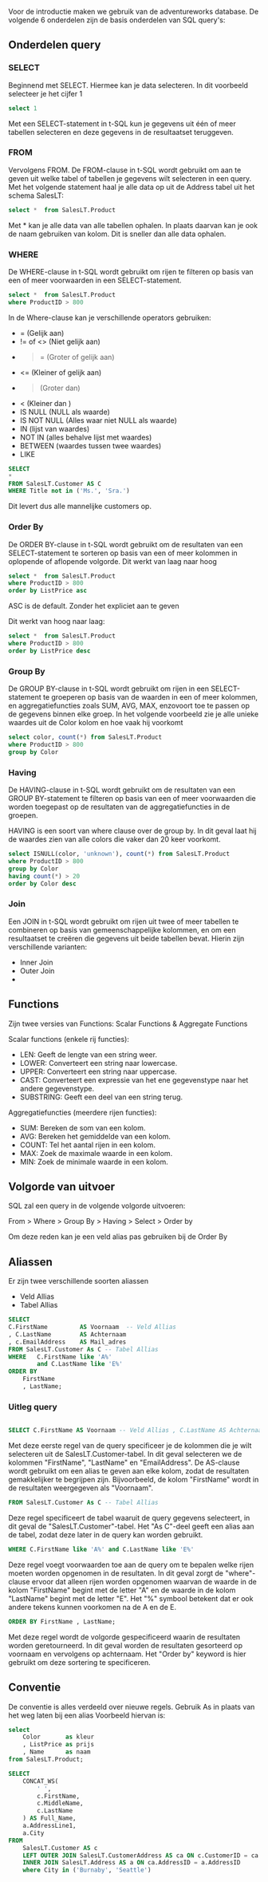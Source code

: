 Voor de introductie maken we gebruik van de adventureworks database. De volgende 6 onderdelen zijn de basis onderdelen van SQL query's:

## Onderdelen query

### SELECT 

Beginnend met SELECT. Hiermee kan je data selecteren. In dit voorbeeld selecteer je het cijfer 1
```sql
select 1
```
Met een SELECT-statement in t-SQL kun je gegevens uit één of meer tabellen selecteren en deze gegevens in de resultaatset teruggeven.

### FROM

Vervolgens FROM. De FROM-clause in t-SQL wordt gebruikt om aan te geven uit welke tabel of tabellen je gegevens wilt selecteren in een query.
 Met het volgende statement haal je alle data op uit de Address tabel uit het schema SalesLT:
```sql
select *  from SalesLT.Product
```
Met \* kan je alle data van alle tabellen ophalen.
In plaats daarvan kan je ook de naam gebruiken van kolom. Dit is sneller dan alle data ophalen. 


### WHERE

De WHERE-clause in t-SQL wordt gebruikt om rijen te filteren op basis van een of meer voorwaarden in een SELECT-statement.
```sql
select *  from SalesLT.Product
where ProductID > 800
```

In de Where-clause kan je verschillende operators gebruiken:

* = (Gelijk aan)
* != of <> (Niet gelijk aan)
* >= (Groter of gelijk aan)
* <=  (Kleiner of gelijk aan)
* >  (Groter dan)
* < (Kleiner dan )
* IS NULL (NULL als waarde)
* IS NOT NULL (Alles waar niet NULL als waarde)
* IN (lijst van waardes)
* NOT IN (alles behalve lijst met waardes)
* BETWEEN (waardes tussen twee waardes)
* LIKE

```sql
SELECT 
*
FROM SalesLT.Customer AS C
WHERE Title not in ('Ms.', 'Sra.')
```
Dit levert dus alle mannelijke customers op.

### Order By

De ORDER BY-clause in t-SQL wordt gebruikt om de resultaten van een SELECT-statement te sorteren op basis van een of meer kolommen in oplopende of aflopende volgorde.
Dit werkt van laag naar hoog 
```sql
select *  from SalesLT.Product
where ProductID > 800
order by ListPrice asc
```
ASC is de default. Zonder het expliciet aan te geven 

Dit werkt van hoog naar laag:
```sql
select *  from SalesLT.Product
where ProductID > 800
order by ListPrice desc
```
### Group By

De GROUP BY-clause in t-SQL wordt gebruikt om rijen in een SELECT-statement te groeperen op basis van de waarden in een of meer kolommen, en aggregatiefuncties zoals SUM, AVG, MAX, enzovoort toe te passen op de gegevens binnen elke groep.
In het volgende voorbeeld zie je alle unieke waardes uit de Color kolom en hoe vaak hij voorkomt
```sql
select color, count(*) from SalesLT.Product
where ProductID > 800
group by Color
```
### Having

De HAVING-clause in t-SQL wordt gebruikt om de resultaten van een GROUP BY-statement te filteren op basis van een of meer voorwaarden die worden toegepast op de resultaten van de aggregatiefuncties in de groepen.

HAVING is een soort van where clause over de group by.
In dit geval laat hij de waardes zien van alle colors die vaker dan 20 keer voorkomt. 

```sql
select ISNULL(color, 'unknown'), count(*) from SalesLT.Product
where ProductID > 800
group by Color
having count(*) > 20
order by Color desc
```

### Join

Een JOIN in t-SQL wordt gebruikt om rijen uit twee of meer tabellen te combineren op basis van gemeenschappelijke kolommen, en om een resultaatset te creëren die gegevens uit beide tabellen bevat.
Hierin zijn verschillende varianten:

* Inner Join
* Outer Join
* 


## Functions

Zijn twee versies van Functions: Scalar Functions & Aggregate Functions

Scalar functions (enkele rij functies):

-   LEN: Geeft de lengte van een string weer.
-   LOWER: Converteert een string naar lowercase.
-   UPPER: Converteert een string naar uppercase.
-   CAST: Converteert een expressie van het ene gegevenstype naar het andere gegevenstype.
-   SUBSTRING: Geeft een deel van een string terug.

Aggregatiefuncties (meerdere rijen functies):

-   SUM: Bereken de som van een kolom.
-   AVG: Bereken het gemiddelde van een kolom.
-   COUNT: Tel het aantal rijen in een kolom.
-   MAX: Zoek de maximale waarde in een kolom.
-   MIN: Zoek de minimale waarde in een kolom.

## Volgorde van uitvoer

SQL zal een query in de volgende volgorde uitvoeren:

From > Where > Group By > Having >  Select > Order by

Om deze reden kan je een veld alias pas gebruiken bij de Order By

## Aliassen

Er zijn twee verschillende soorten aliassen
* Veld Allias
* Tabel Allias

```sql
SELECT 
C.FirstName			AS Voornaam  -- Veld Allias
, C.LastName		AS Achternaam
, c.EmailAddress	AS Mail_adres
FROM SalesLT.Customer As C -- Tabel Allias
WHERE	C.FirstName like 'A%'
		and C.LastName like 'E%'
ORDER BY 
	FirstName
	, LastName;
```

### Uitleg query
```sql

SELECT C.FirstName AS Voornaam -- Veld Allias , C.LastName AS Achternaam , c.EmailAddress AS Mail_adres
```
Met deze eerste regel van de query specificeer je de kolommen die je wilt selecteren uit de SalesLT.Customer-tabel. In dit geval selecteren we de kolommen "FirstName", "LastName" en "EmailAddress". De AS-clause wordt gebruikt om een alias te geven aan elke kolom, zodat de resultaten gemakkelijker te begrijpen zijn. Bijvoorbeeld, de kolom "FirstName" wordt in de resultaten weergegeven als "Voornaam".
```sql
FROM SalesLT.Customer As C -- Tabel Allias
```
Deze regel specificeert de tabel waaruit de query gegevens selecteert, in dit geval de "SalesLT.Customer"-tabel. Het "As C"-deel geeft een alias aan de tabel, zodat deze later in de query kan worden gebruikt.
```sql
WHERE C.FirstName like 'A%' and C.LastName like 'E%'
```
Deze regel voegt voorwaarden toe aan de query om te bepalen welke rijen moeten worden opgenomen in de resultaten. In dit geval zorgt de "where"-clause ervoor dat alleen rijen worden opgenomen waarvan de waarde in de kolom "FirstName" begint met de letter "A" en de waarde in de kolom "LastName" begint met de letter "E". Het "%" symbool betekent dat er ook andere tekens kunnen voorkomen na de A en de E.
```sql
ORDER BY FirstName , LastName;
```
Met deze regel wordt de volgorde gespecificeerd waarin de resultaten worden geretourneerd. In dit geval worden de resultaten gesorteerd op voornaam en vervolgens op achternaam. Het "Order by" keyword is hier gebruikt om deze sortering te specificeren.

## Conventie

De conventie is alles verdeeld over nieuwe regels.
Gebruik As in plaats van het weg laten bij een alias
Voorbeeld hiervan is:

```sql
select 
	Color		as kleur
	, ListPrice as prijs
	, Name		as naam
from SalesLT.Product;

```



```sql
SELECT
    CONCAT_WS(
        ' ',
        c.FirstName,
        c.MiddleName,
        c.LastName
    ) AS Full_Name,
    a.AddressLine1,
    a.City
FROM
    SalesLT.Customer AS c
    LEFT OUTER JOIN SalesLT.CustomerAddress AS ca ON c.CustomerID = ca.CustomerID
    INNER JOIN SalesLT.Address AS a ON ca.AddressID = a.AddressID
	where City in ('Burnaby', 'Seattle')
```